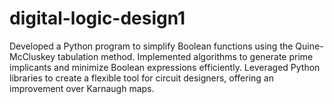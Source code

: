 # digital-logic-design1
 Developed a Python program to simplify Boolean functions using the Quine-McCluskey tabulation method. Implemented algorithms to generate prime implicants and minimize Boolean expressions efficiently. Leveraged Python libraries to create a flexible tool for circuit designers, offering an improvement over Karnaugh maps.
